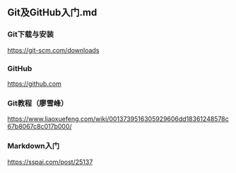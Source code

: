 ## Git及GitHub入门.md

### Git下载与安装

https://git-scm.com/downloads

### GitHub

https://github.com

### Git教程（廖雪峰）

https://www.liaoxuefeng.com/wiki/0013739516305929606dd18361248578c67b8067c8c017b000/

### Markdown入门

https://sspai.com/post/25137
